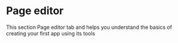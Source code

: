 # Page editor

This section Page editor tab and helps you understand the basics of creating your first app using its tools
